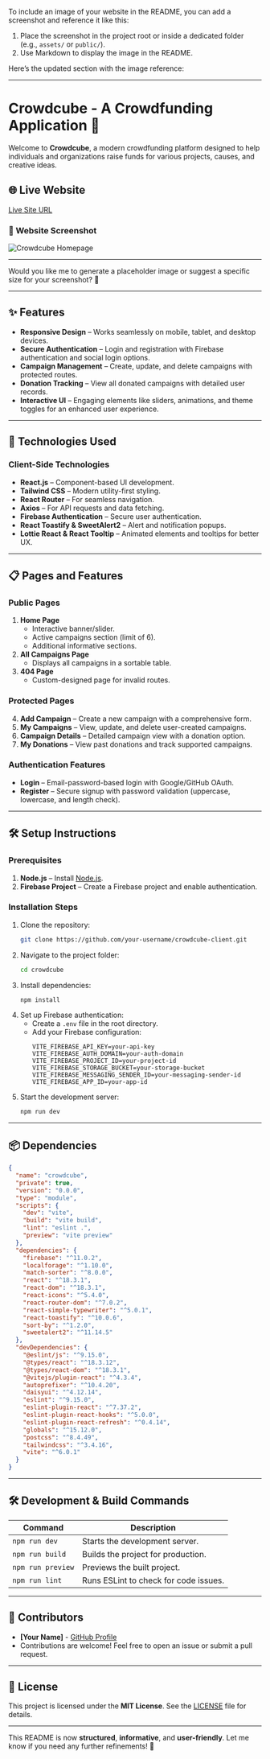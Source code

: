 To include an image of your website in the README, you can add a screenshot and reference it like this:  

1. Place the screenshot in the project root or inside a dedicated folder (e.g., `assets/` or `public/`).  
2. Use Markdown to display the image in the README.  

Here’s the updated section with the image reference:

---

# **Crowdcube - A Crowdfunding Application 🌟**  

Welcome to **Crowdcube**, a modern crowdfunding platform designed to help individuals and organizations raise funds for various projects, causes, and creative ideas.  

## 🌐 Live Website  
[Live Site URL](https://your-live-site-url.com)  

### 📸 Website Screenshot  
![Crowdcube Homepage]([./assets/crowdcube-screenshot.png](https://raw.githubusercontent.com/adnanmahmud0/Crowdcube---A-Crowdfunding-Application/refs/heads/main/Screenshot%202025-02-08%20032933.png))  

 

---

Would you like me to generate a placeholder image or suggest a specific size for your screenshot? 🚀

---

## ✨ Features  

- **Responsive Design** – Works seamlessly on mobile, tablet, and desktop devices.  
- **Secure Authentication** – Login and registration with Firebase authentication and social login options.  
- **Campaign Management** – Create, update, and delete campaigns with protected routes.  
- **Donation Tracking** – View all donated campaigns with detailed user records.  
- **Interactive UI** – Engaging elements like sliders, animations, and theme toggles for an enhanced user experience.  

---

## 🚀 Technologies Used  

### **Client-Side Technologies**  
- **React.js** – Component-based UI development.  
- **Tailwind CSS** – Modern utility-first styling.  
- **React Router** – For seamless navigation.  
- **Axios** – For API requests and data fetching.  
- **Firebase Authentication** – Secure user authentication.  
- **React Toastify & SweetAlert2** – Alert and notification popups.  
- **Lottie React & React Tooltip** – Animated elements and tooltips for better UX.  

---

## 📋 Pages and Features  

### **Public Pages**  
1. **Home Page**  
   - Interactive banner/slider.  
   - Active campaigns section (limit of 6).  
   - Additional informative sections.  
2. **All Campaigns Page**  
   - Displays all campaigns in a sortable table.  
3. **404 Page**  
   - Custom-designed page for invalid routes.  

### **Protected Pages**  
4. **Add Campaign** – Create a new campaign with a comprehensive form.  
5. **My Campaigns** – View, update, and delete user-created campaigns.  
6. **Campaign Details** – Detailed campaign view with a donation option.  
7. **My Donations** – View past donations and track supported campaigns.  

### **Authentication Features**  
- **Login** – Email-password-based login with Google/GitHub OAuth.  
- **Register** – Secure signup with password validation (uppercase, lowercase, and length check).  

---

## 🛠️ Setup Instructions  

### **Prerequisites**  
1. **Node.js** – Install [Node.js](https://nodejs.org/).  
2. **Firebase Project** – Create a Firebase project and enable authentication.  

### **Installation Steps**  
1. Clone the repository:  
   ```bash
   git clone https://github.com/your-username/crowdcube-client.git
   ```
2. Navigate to the project folder:  
   ```bash
   cd crowdcube
   ```
3. Install dependencies:  
   ```bash
   npm install
   ```
4. Set up Firebase authentication:  
   - Create a `.env` file in the root directory.  
   - Add your Firebase configuration:  
     ```env
     VITE_FIREBASE_API_KEY=your-api-key
     VITE_FIREBASE_AUTH_DOMAIN=your-auth-domain
     VITE_FIREBASE_PROJECT_ID=your-project-id
     VITE_FIREBASE_STORAGE_BUCKET=your-storage-bucket
     VITE_FIREBASE_MESSAGING_SENDER_ID=your-messaging-sender-id
     VITE_FIREBASE_APP_ID=your-app-id
     ```
5. Start the development server:  
   ```bash
   npm run dev
   ```

---

## 📦 Dependencies  

```json
{
  "name": "crowdcube",
  "private": true,
  "version": "0.0.0",
  "type": "module",
  "scripts": {
    "dev": "vite",
    "build": "vite build",
    "lint": "eslint .",
    "preview": "vite preview"
  },
  "dependencies": {
    "firebase": "^11.0.2",
    "localforage": "^1.10.0",
    "match-sorter": "^8.0.0",
    "react": "^18.3.1",
    "react-dom": "^18.3.1",
    "react-icons": "^5.4.0",
    "react-router-dom": "^7.0.2",
    "react-simple-typewriter": "^5.0.1",
    "react-toastify": "^10.0.6",
    "sort-by": "^1.2.0",
    "sweetalert2": "^11.14.5"
  },
  "devDependencies": {
    "@eslint/js": "^9.15.0",
    "@types/react": "^18.3.12",
    "@types/react-dom": "^18.3.1",
    "@vitejs/plugin-react": "^4.3.4",
    "autoprefixer": "^10.4.20",
    "daisyui": "^4.12.14",
    "eslint": "^9.15.0",
    "eslint-plugin-react": "^7.37.2",
    "eslint-plugin-react-hooks": "^5.0.0",
    "eslint-plugin-react-refresh": "^0.4.14",
    "globals": "^15.12.0",
    "postcss": "^8.4.49",
    "tailwindcss": "^3.4.16",
    "vite": "^6.0.1"
  }
}
```

---

## 🛠️ Development & Build Commands  

| Command           | Description                            |
|------------------|--------------------------------|
| `npm run dev`    | Starts the development server. |
| `npm run build`  | Builds the project for production. |
| `npm run preview` | Previews the built project. |
| `npm run lint`   | Runs ESLint to check for code issues. |

---

## 🤝 Contributors  

- **[Your Name]** - [GitHub Profile](https://github.com/your-username)  
- Contributions are welcome! Feel free to open an issue or submit a pull request.  

---

## 📜 License  

This project is licensed under the **MIT License**. See the [LICENSE](./LICENSE) file for details.  

---

This README is now **structured**, **informative**, and **user-friendly**. Let me know if you need any further refinements! 🚀
